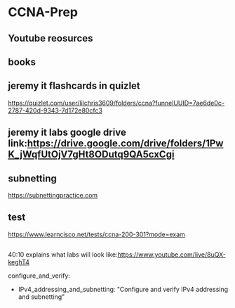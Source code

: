 # CCNA-Prep
## Youtube reosurces
## books

## jeremy it flashcards in quizlet
https://quizlet.com/user/lilchris3609/folders/ccna?funnelUUID=7ae6de0c-2787-420d-9343-7d172e80cfc3
## jeremy it labs google drive link:https://drive.google.com/drive/folders/1PwK_jWqfUtOjV7gHt8ODutq9QA5cxCgi
## subnetting
https://subnettingpractice.com
## test
https://www.learncisco.net/tests/ccna-200-301?mode=exam
##
40:10 explains what labs will look like:https://www.youtube.com/live/8uQX-keghT4

configure_and_verify:
  - IPv4_addressing_and_subnetting: "Configure and verify IPv4 addressing and subnetting"
  - IPv6_addressing_and_prefix: "Configure and verify IPv6 addressing and prefix"
  - VLANs: "Configure and verify VLANs (normal range) spanning multiple switches"
  - interswitch_connectivity: "Configure and verify interswitch connectivity"
  - layer2_discovery_protocols: "Configure and verify Layer 2 discovery protocols (Cisco Discovery Protocol and LLDP)"
  - etherchannel: "Configure and verify (Layer 2/Layer 3) EtherChannel (LACP)"
  - static_routing: 
      ipv4: "Configure and verify IPv4 static routing"
      ipv6: "Configure and verify IPv6 static routing"
  - ospf:
      single_area_ospfv2: "Configure and verify single area OSPFv2"
  - nat:
      inside_source_nat: "Configure and verify inside source NAT using static and pools"
  - ntp:
      client_server_mode: "Configure and verify NTP operating in a client and server mode"
  - dhcp:
      client_relay: "Configure and verify DHCP client and relay"
  - device_access_control:
      local_passwords: "Configure and verify device access control using local passwords"
  - acl: "Configure and verify access control lists"
  - wlan:
      gui_wpa2_psk: "Configure and verify WLAN within the GUI using WPA2 PSK"


## Configure
Configure network devices for remote access using SSH


## reccomendatated plan
# 1. Easy Labs

These topics are foundational and relatively straightforward. Practice them **2–3 times** to ensure you’re comfortable with the concepts and configurations.

- **Configure and verify IPv4 addressing and subnetting**  
  Frequency: 2–3 times (critical for the exam).
- **Configure and verify IPv6 addressing and prefix**  
  Frequency: 2–3 times (IPv6 is increasingly important).
- **Configure and verify device access control using local passwords**  
  Frequency: 2 times (simple but essential).
- **Configure and verify NTP operating in a client and server mode**  
  Frequency: 2 times (straightforward but often overlooked).

---

# 2. Medium Labs

These topics are moderately challenging and require a deeper understanding. Practice them **3–4 times** to build confidence.

- **Configure and verify VLANs (normal range) spanning multiple switches**  
  Frequency: 3–4 times (VLANs are a core topic).
- **Configure and verify interswitch connectivity**  
  Frequency: 3–4 times (trunking and 802.1Q are key).
- **Configure and verify Layer 2 discovery protocols (Cisco Discovery Protocol and LLDP)**  
  Frequency: 3 times (important for troubleshooting).
- **Configure and verify IPv4 and IPv6 static routing**  
  Frequency: 3–4 times (static routing is fundamental but not overly complex).
- **Configure and verify access control lists**  
  Frequency: 3–4 times (ACLs are critical for security).
- **Configure and verify WLAN within the GUI using WPA2 PSK**  
  Frequency: 3 times (GUI-based, but wireless is important).

---

# 3. Hard Labs

These topics are more complex and require hands-on practice to master. Practice them **4–5 times** or more until you’re fully confident.

- **Configure and verify (Layer 2/Layer 3) EtherChannel (LACP)(PAGP)(Day23)**  
  Frequency: 4–5 times (EtherChannel can be tricky).
- **Configure and verify DHCP client and relay(Day 39)**  
  Frequency: 4–5 times (DHCP relay can be challenging).
- **Configure and verify single area OSPFv2(Day 26, 27, 28)**  
  Frequency: 4–5 times (OSPF is a major topic).
- **Configure and verify inside source NAT using static and pool(Day44, Day45)s**  
  Frequency: 4–5 times (NAT is challenging but essential).
